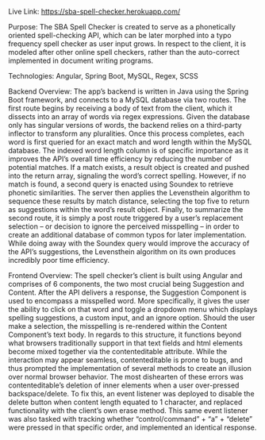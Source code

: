 Live Link: https://sba-spell-checker.herokuapp.com/

Purpose: 
The SBA Spell Checker is created to serve as a phonetically oriented spell-checking API, which can be later morphed into a typo frequency spell checker as user input grows. In respect to the client, it is modeled after other online spell checkers, rather than the auto-correct implemented in document writing programs. 

Technologies: Angular, Spring Boot, MySQL, Regex, SCSS

Backend Overview: 
The app’s backend is written in Java using the Spring Boot framework, and connects to a MySQL database via two routes. The first route begins by receiving a body of text from the client, which it dissects into an array of words via regex expressions. Given the database only has singular versions of words, the backend relies on a third-party inflector to transform any pluralities. Once this process completes, each word is first queried for an exact match and word length within the MySQL database. The indexed word length column is of specific importance as it improves the API’s overall time efficiency by reducing the number of potential matches. If a match exists, a result object is created and pushed into the return array, signaling the word’s correct spelling. However, if no match is found, a second query is enacted using Soundex to retrieve phonetic similarities.  The server then applies the Levensthein algorithm to sequence these results by match distance, selecting the top five to return as suggestions within the word’s result object. Finally, to summarize the second route, it is simply a post route triggered by a user’s replacement selection – or decision to ignore the perceived misspelling – in order to create an additional database of common typos for later implementation. While doing away with the Soundex query would improve the accuracy of the API’s suggestions, the Levensthein algorithm on its own produces incredibly poor time efficiency. 


Frontend Overview: The spell checker’s client is built using Angular and comprises of 6 components, the two most crucial being Suggestion and Content. After the API delivers a response, the Suggestion Component is used to encompass a misspelled word. More specifically, it gives the user the ability to click on that word and toggle a dropdown menu which displays spelling suggestions, a custom input, and an ignore option. Should the user make a selection, the misspelling is re-rendered within the Content Component’s text body. In regards to this structure, it functions beyond what browsers traditionally support in that text fields and html elements become mixed together via the contenteditable attribute. While the interaction may appear seamless, contenteditable is prone to bugs, and thus prompted the implementation of several methods to create an illusion over normal browser behavior. The most dishearten of these errors was contenteditable’s deletion of inner elements when a user over-pressed backspace/delete. To fix this, an event listener was deployed to disable the delete button when content length equated to 1 character, and replaced functionality with the client’s own erase method. This same event listener was also tasked with tracking whether “control/command” + “a” + “delete” were pressed in that specific order, and implemented an identical response. 

